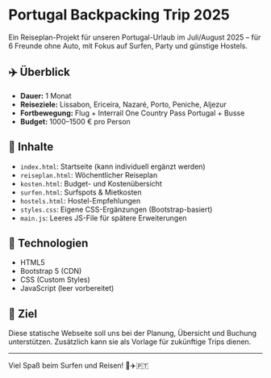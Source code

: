 # Portugal Backpacking Trip 2025

Ein Reiseplan-Projekt für unseren Portugal-Urlaub im Juli/August 2025 – für 6 Freunde ohne Auto, mit Fokus auf Surfen, Party und günstige Hostels.

## ✈️ Überblick

- **Dauer:** 1 Monat
- **Reiseziele:** Lissabon, Ericeira, Nazaré, Porto, Peniche, Aljezur
- **Fortbewegung:** Flug + Interrail One Country Pass Portugal + Busse
- **Budget:** 1000–1500 € pro Person

## 📄 Inhalte

- `index.html`: Startseite (kann individuell ergänzt werden)
- `reiseplan.html`: Wöchentlicher Reiseplan
- `kosten.html`: Budget- und Kostenübersicht
- `surfen.html`: Surfspots & Mietkosten
- `hostels.html`: Hostel-Empfehlungen
- `styles.css`: Eigene CSS-Ergänzungen (Bootstrap-basiert)
- `main.js`: Leeres JS-File für spätere Erweiterungen

## 🔧 Technologien

- HTML5
- Bootstrap 5 (CDN)
- CSS (Custom Styles)
- JavaScript (leer vorbereitet)

## 🧳 Ziel

Diese statische Webseite soll uns bei der Planung, Übersicht und Buchung unterstützen. Zusätzlich kann sie als Vorlage für zukünftige Trips dienen.

---

Viel Spaß beim Surfen und Reisen! 🌊✈️🇵🇹
